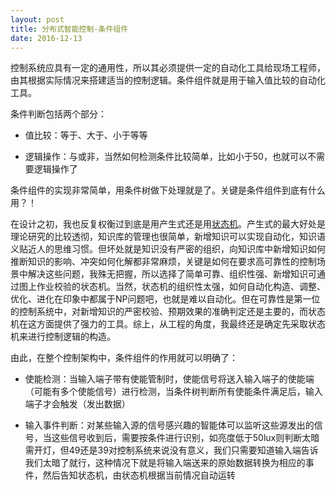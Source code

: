 ```yaml
---
layout: post
title: 分布式智能控制-条件组件
date: 2016-12-13
---
```

控制系统应具有一定的通用性，所以其必须提供一定的自动化工具给现场工程师，由其根据实际情况来搭建适当的控制逻辑。条件组件就是用于输入值比较的自动化工具。

条件判断包括两个部分：

- 值比较：等于、大于、小于等等

- 逻辑操作：与或非，当然如何检测条件比较简单，比如小于50，也就可以不需要逻辑操作了

条件组件的实现非常简单，用条件树做下处理就是了。关键是条件组件到底有什么用？！

在设计之初，我也反复权衡过到底是用产生式还是用[状态机](http://course.pythonpi.top:10008/course_play.html?coursewareID=0354c027068042f5b5e1e7effdf06494&pageOrder=4)。产生式的最大好处是理论研究的比较透彻，知识库的管理也很简单，新增知识可以实现自动化，知识语义贴近人的思维习惯。但坏处就是知识没有严密的组织，向知识库中新增知识如何推断知识的影响、冲突如何化解都非常麻烦，关键是如何在要求高可靠性的控制场景中解决这些问题，我殊无把握，所以选择了简单可靠、组织性强、新增知识可通过图上作业校验的状态机。当然，状态机的组织性太强，如何自动化构造、调整、优化、进化在印象中都属于NP问题吧，也就是难以自动化。但在可靠性是第一位的控制系统中，对新增知识的严密校验、预期效果的准确判定还是主要的，而状态机在这方面提供了强力的工具。综上，从工程的角度，我最终还是确定先采取状态机来进行控制逻辑的构造。

由此，在整个控制架构中，条件组件的作用就可以明确了：

- 使能检测：当输入端子带有使能管制时，使能信号将送入输入端子的使能端（可能有多个使能信号）进行检测，当条件树判断所有使能条件满足后，输入端子才会触发（发出数据）

- 输入事件判断：对某些输入源的信号感兴趣的智能体可以监听这些源发出的信号，当这些信号收到后，需要按条件进行识别，如亮度低于50lux则判断太暗需开灯，但49还是39对控制系统来说没有意义，我们只需要知道输入端告诉我们太暗了就行，这种情况下就是将输入端送来的原始数据转换为相应的事件，然后告知状态机，由状态机根据当前情况自动运转

